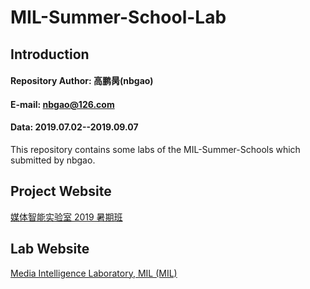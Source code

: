 #  MIL-Summer-School-Lab

## Introduction

#### Repository Author: 高鹏昺(nbgao)

#### E-mail: nbgao@126.com

#### Data: 2019.07.02--2019.09.07

This repository contains some labs of the MIL-Summer-Schools which submitted by nbgao.

## Project Website

[媒体智能实验室 2019 暑期班](https://hdumil.github.io/summer-school/)

## Lab Website

[Media Intelligence Laboratory, MIL (MIL)](http://mil.hdu.edu.cn/)



